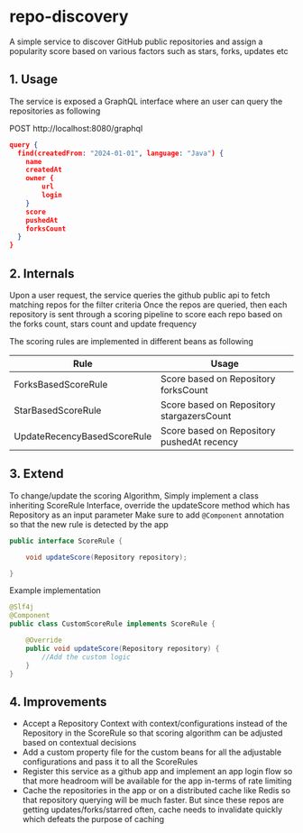 # repo-discovery

A simple service to discover GitHub public repositories and assign a popularity score based on various factors such as stars, forks, updates etc

## 1. Usage
The service is exposed a GraphQL interface where an user can query the repositories as following

POST http://localhost:8080/graphql

```json
query {
  find(createdFrom: "2024-01-01", language: "Java") {
    name
    createdAt
    owner {
        url
        login
    }
    score
    pushedAt
    forksCount
  }
}

```
## 2. Internals 

Upon a user request, the service queries the github public api to fetch matching repos for the filter criteria
Once the repos are queried, then each repository is sent through a scoring pipeline to score each repo based on the 
forks count, stars count and update frequency 

The scoring rules are implemented in different beans as following 

| Rule                        | Usage                                      |
|-----------------------------|--------------------------------------------|
| ForksBasedScoreRule         | Score based on Repository forksCount       |
| StarBasedScoreRule          | Score based on Repository stargazersCount  |
| UpdateRecencyBasedScoreRule | Score based on Repository pushedAt recency |


## 3. Extend

To change/update the scoring Algorithm, 
Simply implement a class inheriting ScoreRule Interface, override the updateScore method which has Repository as an input parameter
Make sure to add `@Component` annotation so that the new rule is detected by the app

```java
public interface ScoreRule {

    void updateScore(Repository repository);

}
```

Example implementation 

```java
@Slf4j
@Component
public class CustomScoreRule implements ScoreRule {

    @Override
    public void updateScore(Repository repository) {
        //Add the custom logic
    }
}
```
## 4. Improvements

* Accept a Repository Context with context/configurations instead of the Repository in the ScoreRule 
so that scoring algorithm can be adjusted based on contextual decisions
* Add a custom property file for the custom beans for all the adjustable configurations and pass it to all the ScoreRules
* Register this service as a github app and implement an app login flow so that more headroom will be available for the app in-terms of rate limiting
* Cache the repositories in the app or on a distributed cache like Redis so that repository querying will be much faster. But since these repos are getting updates/forks/starred often, cache needs to invalidate quickly which defeats the purpose of  caching 

